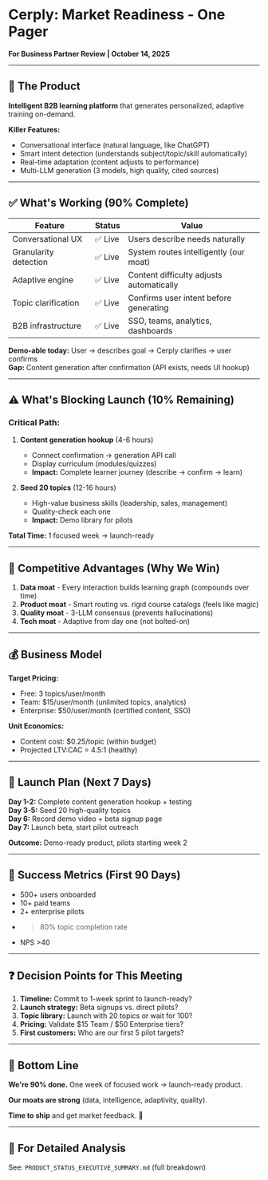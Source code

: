 # Cerply: Market Readiness - One Pager
**For Business Partner Review | October 14, 2025**

---

## 🎯 **The Product**

**Intelligent B2B learning platform** that generates personalized, adaptive training on-demand.

**Killer Features:**
- Conversational interface (natural language, like ChatGPT)
- Smart intent detection (understands subject/topic/skill automatically)
- Real-time adaptation (content adjusts to performance)
- Multi-LLM generation (3 models, high quality, cited sources)

---

## ✅ **What's Working (90% Complete)**

| Feature | Status | Value |
|---------|--------|-------|
| Conversational UX | ✅ Live | Users describe needs naturally |
| Granularity detection | ✅ Live | System routes intelligently (our moat) |
| Adaptive engine | ✅ Live | Content difficulty adjusts automatically |
| Topic clarification | ✅ Live | Confirms user intent before generating |
| B2B infrastructure | ✅ Live | SSO, teams, analytics, dashboards |

**Demo-able today:** User → describes goal → Cerply clarifies → user confirms  
**Gap:** Content generation after confirmation (API exists, needs UI hookup)

---

## ⚠️ **What's Blocking Launch (10% Remaining)**

### **Critical Path:**
1. **Content generation hookup** (4-6 hours)
   - Connect confirmation → generation API call
   - Display curriculum (modules/quizzes)
   - **Impact:** Complete learner journey (describe → confirm → learn)

2. **Seed 20 topics** (12-16 hours)
   - High-value business skills (leadership, sales, management)
   - Quality-check each one
   - **Impact:** Demo library for pilots

**Total Time:** 1 focused week → launch-ready

---

## 💪 **Competitive Advantages (Why We Win)**

1. **Data moat** - Every interaction builds learning graph (compounds over time)
2. **Product moat** - Smart routing vs. rigid course catalogs (feels like magic)
3. **Quality moat** - 3-LLM consensus (prevents hallucinations)
4. **Tech moat** - Adaptive from day one (not bolted-on)

---

## 💰 **Business Model**

**Target Pricing:**
- Free: 3 topics/user/month
- Team: $15/user/month (unlimited topics, analytics)
- Enterprise: $50/user/month (certified content, SSO)

**Unit Economics:**
- Content cost: $0.25/topic (within budget)
- Projected LTV:CAC = 4.5:1 (healthy)

---

## 🚀 **Launch Plan (Next 7 Days)**

**Day 1-2:** Complete content generation hookup + testing  
**Day 3-5:** Seed 20 high-quality topics  
**Day 6:** Record demo video + beta signup page  
**Day 7:** Launch beta, start pilot outreach  

**Outcome:** Demo-ready product, pilots starting week 2

---

## 🎯 **Success Metrics (First 90 Days)**

- 500+ users onboarded
- 10+ paid teams
- 2+ enterprise pilots
- >80% topic completion rate
- NPS >40

---

## ❓ **Decision Points for This Meeting**

1. **Timeline:** Commit to 1-week sprint to launch-ready?
2. **Launch strategy:** Beta signups vs. direct pilots?
3. **Topic library:** Launch with 20 topics or wait for 100?
4. **Pricing:** Validate $15 Team / $50 Enterprise tiers?
5. **First customers:** Who are our first 5 pilot targets?

---

## 🏁 **Bottom Line**

**We're 90% done.** One week of focused work → launch-ready product.

**Our moats are strong** (data, intelligence, adaptivity, quality).

**Time to ship** and get market feedback. 🚀

---

## 📎 **For Detailed Analysis**

See: `PRODUCT_STATUS_EXECUTIVE_SUMMARY.md` (full breakdown)


